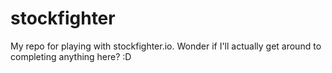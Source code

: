 # stockfighter
My repo for playing with stockfighter.io. Wonder if I'll actually get around to completing anything here? :D
